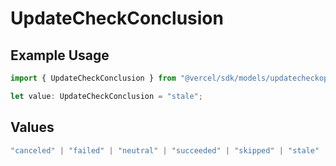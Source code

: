 # UpdateCheckConclusion

## Example Usage

```typescript
import { UpdateCheckConclusion } from "@vercel/sdk/models/updatecheckop.js";

let value: UpdateCheckConclusion = "stale";
```

## Values

```typescript
"canceled" | "failed" | "neutral" | "succeeded" | "skipped" | "stale"
```